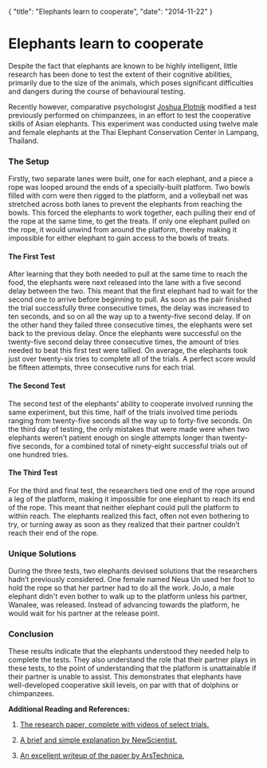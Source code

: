 {
    "title": "Elephants learn to cooperate",
    "date": "2014-11-22"
}

# Elephants learn to cooperate

Despite the fact that elephants are known to be highly intelligent, little research has been done to test the extent of their cognitive abilities, primarily due to the size of the animals, which poses significant difficulties and dangers during the course of behavioural testing.

Recently however, comparative psychologist [Joshua Plotnik](http://www.emory.edu/LIVING_LINKS/plotnik.html "Living Links Center, Emory University") modified a test previously performed on chimpanzees, in an effort to test the cooperative skills of Asian elephants. This experiment was conducted using twelve male and female elephants at the Thai Elephant Conservation Center in Lampang, Thailand.


### The Setup

Firstly, two separate lanes were built, one for each elephant, and a piece a rope was looped around the ends of a specially-built platform. Two bowls filled with corn were then rigged to the platform, and a volleyball net was stretched across both lanes to prevent the elephants from reaching the bowls. This forced the elephants to work together, each pulling their end of the rope at the same time, to get the treats. If only one elephant pulled on the rope, it would unwind from around the platform, thereby making it impossible for either elephant to gain access to the bowls of treats.


#### The First Test

After learning that they both needed to pull at the same time to reach the food, the elephants were next released into the lane with a five second delay between the two. This meant that the first elephant had to wait for the second one to arrive before beginning to pull. As soon as the pair finished the trial successfully three consecutive times, the delay was increased to ten seconds, and so on all the way up to a twenty-five second delay. If on the other hand they failed three consecutive times, the elephants were set back to the previous delay.
Once the elephants were successful on the twenty-five second delay three consecutive times, the amount of tries needed to beat this first test were tallied. On average, the elephants took just over twenty-six tries to complete all of the trials. A perfect score would be fifteen attempts, three consecutive runs for each trial.


#### The Second Test

The second test of the elephants’ ability to cooperate involved running the same experiment, but this time, half of the trials involved time periods ranging from twenty-five seconds all the way up to forty-five seconds. On the third day of testing, the only mistakes that were made were when two elephants weren’t patient enough on single attempts longer than twenty-five seconds, for a combined total of ninety-eight successful trials out of one hundred tries.


#### The Third Test

For the third and final test, the researchers tied one end of the rope around a leg of the platform, making it impossible for one elephant to reach its end of the rope. This meant that neither elephant could pull the platform to within reach. The elephants realized this fact, often not even bothering to try, or turning away as soon as they realized that their partner couldn’t reach their end of the rope.


### Unique Solutions

During the three tests, two elephants devised solutions that the researchers hadn’t previously considered. One female named Neua Un used her foot to hold the rope so that her partner had to do all the work. JoJo, a male elephant didn't even bother to walk up to the platform unless his partner, Wanalee, was released. Instead of advancing towards the platform, he would wait for his partner at the release point.


### Conclusion

These results indicate that the elephants understood they needed help to complete the tests. They also understand the role that their partner plays in these tests, to the point of understanding that the platform is unattainable if their partner is unable to assist. This demonstrates that elephants have well-developed cooperative skill levels, on par with that of dolphins or chimpanzees.

**Additional Reading and References:**

1. [The research paper, complete with videos of select trials.](http://dx.doi.org/10.1073/pnas.1101765108 "http://dx.dni.org/10.1073/pnas.1101765108")

2. [A brief and simple explanation by NewScientist.](http://www.newscientist.com/article/dn20212-elephants-know-when-they-need-a-helping-trunk.html "http://www.newscientist.com/article/dn20212-elephants-know-when-they-need-a-helping-trunk.html")

3. [An excellent writeup of the paper by ArsTechnica.](http://arstechnica.com/science/news/2011/03/elephants-understand-the-value-of-a-partner.ars "http://arstechnica.com/science/news/2011/03/elephants-understand-the-value-of-a-partner.ars")

